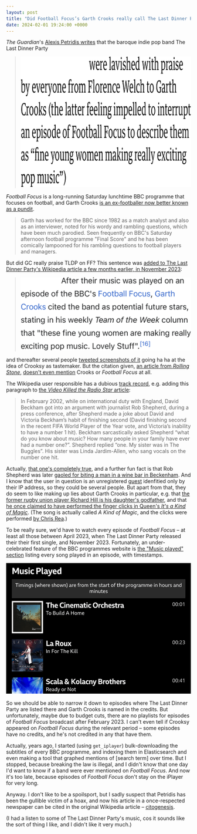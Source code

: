 ```yaml
---
layout: post
title: "Did Football Focus’s Garth Crooks really call The Last Dinner Party ‘fine young women making really exciting pop music’?"
date: 2024-02-01 19:24:00 +0000
---
```


<cite>The Guardian</cite>'s [Alexis Petridis writes](https://www.theguardian.com/music/2024/feb/01/the-last-dinner-party-prelude-to-ecstasy-review) that the baroque indie pop band The Last Dinner Party

> <img src="/images/2024-02-guardian-petridis.png" alt="were lavished with praise by everyone from Florence Welch to Garth Crooks (the latter feeling impelled to interrupt an episode of Football Focus to describe them as “fine young women making really exciting pop music”)" width="556" height="356">

<cite>Football Focus</cite> is a long-running Saturday lunchtime BBC programme that focuses on football, and Garth Crooks [is an ex-footballer now better known as a pundit](https://archive.mehstg.com/fact_crooks.htm).

> Garth has worked for the BBC since 1982 as a match analyst and also as an interviewer, noted for his wordy and rambling questions, which have been much parodied.  Seen frequently on BBC's Saturday afternoon football programme "Final Score" and he has been comically lampooned for his rambling questions to football players and managers.

But did GC really praise TLDP on FF? This sentence was [added to The Last Dinner Party's Wikipedia article a few months earlier, in November 2023](https://en.wikipedia.org/w/index.php?title=The_Last_Dinner_Party&diff=prev&oldid=1183988740):

> <img src="/images/2024-02-wikipedia.png" alt='After their music was played on an episode of the BBC&apos;s Football Focus, Garth Crooks cited the band as potential future stars, stating in his weekly Team of the Week column that "these fine young women are making really exciting pop music. Lovely Stuff".' width="521" height="199">

and thereafter several people [tweeted screenshots of it](https://twitter.com/search?q=garth%20crooks%20last%20dinner%20party) going ha ha at the idea of Crooksy as tastemaker. But the citation given, [an article from <cite>Rolling Stone</cite>](https://www.rollingstone.co.uk/music/features/meet-the-last-dinner-party-who-might-just-be-your-favourite-new-band-28599/), [doesn't even mention](https://en.wikipedia.org/wiki/Template:Failed_verification) Crooks or <cite>Football Focus</cite> at all.

The Wikipedia user responsible has a dubious [track record](https://en.wikipedia.org/wiki/Special:Contributions/90.201.88.148), e.g. adding this paragraph to [the <cite>Video Killed the Radio Star</cite> article](https://en.wikipedia.org/wiki/Video_Killed_the_Radio_Star#In_popular_culture):

> In February 2002, while on international duty with England, David Beckham got into an argument with journalist Rob Shepherd, during a press conference, after Shepherd made a joke about David and Victoria Beckham’s habit of finishing second (David finishing second in the recent FIFA World Player of the Year vote, and Victoria’s inability to have a number 1 hit). Beckham sarcastically asked Shepherd “what do you know about music? How many people in your family have ever had a number one?”. Shepherd replied “one. My sister was in The Buggles”. His sister was Linda Jardim-Allen, who sang vocals on the number one hit.

Actually, [that one's completely true](https://www.standard.co.uk/hp/front/beckham-revealed-part-1-6958162.html), and a further fun fact is that Rob Shepherd was later [gaoled for biting a man in a wine bar in Beckenham](https://www.theguardian.com/media/2004/jan/09/pressandpublishing.dailyexpress "Express man gets prison sentence"). And I know that the user in question is an unregistered [guest](https://en.wikipedia.org/wiki/Wikipedia:IP_users) idenfitied only by their IP address, so they could be several people. But apart from that, they do seem to like making up lies about Garth Crooks in particular, e.g. that [the former rugby union player Richard Hill is his daughter's godfather](https://en.wikipedia.org/w/index.php?title=Richard_Hill_(rugby_union,_born_1973)&diff=prev&oldid=1181512780), and that [he once claimed to have performed the finger clicks in Queen's <cite>It's a Kind of Magic</cite>](https://en.wikipedia.org/w/index.php?title=Garth_Crooks&diff=prev&oldid=1177176881). (The song is actually called <cite>A Kind of Magic</cite>, and the clicks were performed [by Chris Rea](https://en.wikipedia.org/wiki/A_Kind_of_Magic_(song)#Recording).)

To be really sure, we'd have to watch every episode of <cite>Football Focus</cite> – at least all those between April 2023, when The Last Dinner Party released their their first single, and November 2023. Fortunately, an under-celebrated feature of the BBC programmes website is [the "Music played" section](https://www.bbc.co.uk/programmes/m001jnyd#segments) listing every song played in an episode, with timestamps.

<img src="/images/2024-02-bbc-music-played.png" alt="" width="521" height="356">

So we should be able to narrow it down to episodes where The Last Dinner Party are listed there and Garth Crooks is named in the credits. But unfortunately, maybe due to budget cuts, there are no playlists for episodes of <cite>Football Focus</cite> broadcast after February 2023. I can't even tell if Crooksy appeared on <cite>Football Focus</cite> during the relevant period – some episodes have no credits, and he's not credited in any that have them.

Actually, years ago, I started (using `get_iplayer`) bulk-downloading the subtitles of every BBC programme,
and indexing them in Elasticsearch and even making a tool that graphed mentions of [search term] over time.
But I stopped, because breaking the law is illegal, and I didn't know that one day I'd want to know if a band were ever mentioned on <cite>Football Focus</cite>.
And now it's too late, because episodes of <cite>Football Focus</cite> don't stay on the iPlayer for very long.

Anyway. I don't like to be a spoilsport,
but I sadly suspect that Petridis has been the gullible victim of a hoax,
and now his article in a once-respected newspaper can be cited in the original Wikipedia article – [citogenesis](https://en.wikipedia.org/wiki/Circular_reporting#Circular_reporting_on_Wikipedia).

(I had a listen to some of The Last Dinner Party's music, cos it sounds like the sort of thing I like, and I didn't like it very much.)
